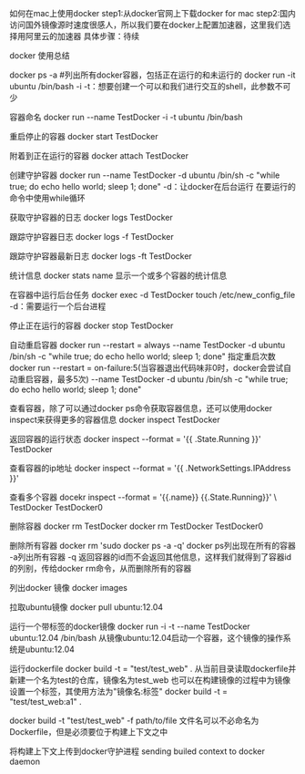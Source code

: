 如何在mac上使用docker
step1:从docker官网上下载docker for mac
step2:国内访问国外镜像源时速度很感人，所以我们要在docker上配置加速器，这里我们选择用阿里云的加速器
具体步骤：待续

docker 使用总结

docker ps -a #列出所有docker容器，包括正在运行的和未运行的
docker run -it ubuntu /bin/bash
-i -t：想要创建一个可以和我们进行交互的shell，此参数不可少

容器命名
docker run --name TestDocker -i -t ubuntu /bin/bash

重启停止的容器
docker start TestDocker

附着到正在运行的容器
docker attach TestDocker

创建守护容器
docker run --name TestDocker -d ubuntu /bin/sh -c "while true; do echo hello world; sleep 1; done"
-d：让docker在后台运行
在要运行的命令中使用while循环

获取守护容器的日志
docker logs TestDocker

跟踪守护容器日志
docker logs -f TestDocker

跟踪守护容器最新日志
docker logs -ft TestDocker

统计信息
docker stats name
显示一个或多个容器的统计信息

在容器中运行后台任务
docker exec -d TestDocker touch /etc/new_config_file
-d：需要运行一个后台进程

停止正在运行的容器
docker stop TestDocker

自动重启容器
docker run --restart = always --name TestDocker -d ubuntu /bin/sh -c "while true; do echo hello world; sleep 1; done"
指定重启次数
docker run --restart = on-failure:5(当容器退出代码味非0时，docker会尝试自动重启容器，最多5次) --name TestDocker -d ubuntu /bin/sh -c "while true; do echo hello world; sleep 1; done"

查看容器，除了可以通过docker ps命令获取容器信息，还可以使用docker inspect来获得更多的容器信息
docker inspect TestDocker

返回容器的运行状态
docker inspect --format = '{{ .State.Running }}' TestDocker

查看容器的ip地址
docker inspect --format = '{{ .NetworkSettings.IPAddress }}'

查看多个容器
docekr inspect --format = '{{.name}} {{.State.Running}}' \ TestDocker TestDocker0

删除容器
docker rm TestDocker 
docker rm TestDocker TestDocker0

删除所有容器
docker rm 'sudo docker ps -a -q'
docker ps列出现在所有的容器 -a列出所有容器 -q 返回容器的id而不会返回其他信息，这样我们就得到了容器id的列别，传给docker rm命令，从而删除所有的容器

列出docker 镜像
docker images

拉取ubuntu镜像
docker pull ubuntu:12.04

运行一个带标签的docker镜像
docker run -i -t --name TestDocker ubuntu:12.04 /bin/bash
从镜像ubuntu:12.04启动一个容器，这个镜像的操作系统是ubuntu:12.04

运行dockerfile
docker build -t = "test/test_web" .
从当前目录读取dockerfile并新建一个名为test的仓库，镜像名为test_web
也可以在构建镜像的过程中为镜像设置一个标签，其使用方法为"镜像名:标签"
docker build -t = "test/test_web:a1" .

docker build -t "test/test_web" -f path/to/file
文件名可以不必命名为Dockerfile，但是必须要位于构建上下文之中

将构建上下文上传到docker守护进程
sending builed context to docker daemon 